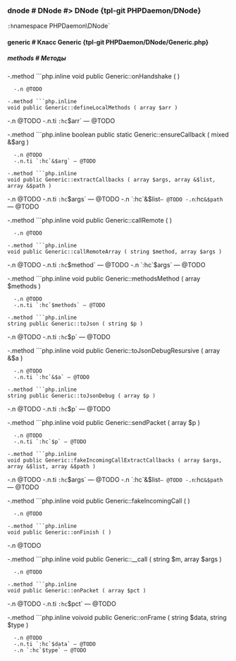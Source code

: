 ### dnode # DNode #> DNode {tpl-git PHPDaemon/DNode}

`:h`namespace PHPDaemon\DNode`

#### generic # Класс Generic {tpl-git PHPDaemon/DNode/Generic.php}

##### methods # Методы

 -.method ```php.inline
 void public Generic::onHandshake ( )
 ```
   -.n @TODO

 -.method ```php.inline
 void public Generic::defineLocalMethods ( array $arr )
 ```
   -.n @TODO
   -.n.ti `:hc`$arr` — @TODO

 -.method ```php.inline
 boolean public static Generic::ensureCallback ( mixed &$arg )
 ```
   -.n @TODO
   -.n.ti `:hc`&$arg` — @TODO

 -.method ```php.inline
 void public Generic::extractCallbacks ( array $args, array &$list, array &$path )
 ```
   -.n @TODO
   -.n.ti `:hc`$args` — @TODO
   -.n `:hc`&$list` — @TODO
   -.n `:hc`&$path` — @TODO

 -.method ```php.inline
 void public Generic::callRemote ( )
 ```
   -.n @TODO

 -.method ```php.inline
 void public Generic::callRemoteArray ( string $method, array $args )
 ```
   -.n @TODO
   -.n.ti `:hc`$method` — @TODO
   -.n `:hc`$args` — @TODO

 -.method ```php.inline
 void public Generic::methodsMethod ( array $methods )
 ```
   -.n @TODO
   -.n.ti `:hc`$methods` — @TODO

 -.method ```php.inline
 string public Generic::toJson ( string $p )
 ```
   -.n @TODO
   -.n.ti `:hc`$p` — @TODO

 -.method ```php.inline
 void public Generic::toJsonDebugResursive ( array &$a )
 ```
   -.n @TODO
   -.n.ti `:hc`&$a` — @TODO

 -.method ```php.inline
 string public Generic::toJsonDebug ( array $p )
 ```
   -.n @TODO
   -.n.ti `:hc`$p` — @TODO

 -.method ```php.inline
 void public Generic::sendPacket ( array $p )
 ```
   -.n @TODO
   -.n.ti `:hc`$p` — @TODO

 -.method ```php.inline
 void public Generic::fakeIncomingCallExtractCallbacks ( array $args, array &$list, array &$path )
 ```
   -.n @TODO
   -.n.ti `:hc`$args` — @TODO
   -.n `:hc`&$list` — @TODO
   -.n `:hc`&$path` — @TODO

 -.method ```php.inline
 void public Generic::fakeIncomingCall ( )
 ```
   -.n @TODO

 -.method ```php.inline
 void public Generic::onFinish ( )
 ```
   -.n @TODO

 -.method ```php.inline
 void public Generic::__call ( string $m, array $args )
 ```
   -.n @TODO

 -.method ```php.inline
 void public Generic::onPacket ( array $pct )
 ```
   -.n @TODO
   -.n.ti `:hc`$pct` — @TODO

 -.method ```php.inline
 voivoid public Generic::onFrame ( string $data, string $type )
 ```
   -.n @TODO
   -.n.ti `:hc`$data` — @TODO
   -.n `:hc`$type` — @TODO
